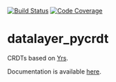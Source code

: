 [![Build Status](https://github.com/datalayer-externals/pycrdt/actions/workflows/test.yml/badge.svg?query=branch%3Amain++)](https://github.com/datalayer-externals/pycrdt/actions/workflows/test.yml/badge.svg?query=branch%3Amain++)
[![Code Coverage](https://img.shields.io/badge/coverage-100%25-green)](https://img.shields.io/badge/coverage-100%25-green)

# datalayer_pycrdt

CRDTs based on [Yrs](https://github.com/y-crdt/y-crdt/tree/main/yrs).

Documentation is available [here](https://datalayer-externals.github.io/pycrdt).
